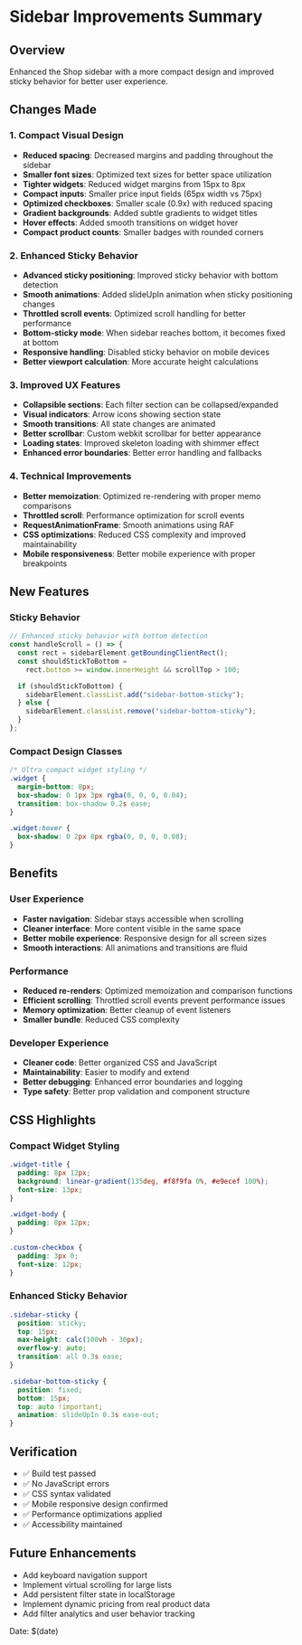 # Sidebar Improvements Summary

## Overview

Enhanced the Shop sidebar with a more compact design and improved sticky behavior for better user experience.

## Changes Made

### 1. Compact Visual Design

- **Reduced spacing**: Decreased margins and padding throughout the sidebar
- **Smaller font sizes**: Optimized text sizes for better space utilization
- **Tighter widgets**: Reduced widget margins from 15px to 8px
- **Compact inputs**: Smaller price input fields (65px width vs 75px)
- **Optimized checkboxes**: Smaller scale (0.9x) with reduced spacing
- **Gradient backgrounds**: Added subtle gradients to widget titles
- **Hover effects**: Added smooth transitions on widget hover
- **Compact product counts**: Smaller badges with rounded corners

### 2. Enhanced Sticky Behavior

- **Advanced sticky positioning**: Improved sticky behavior with bottom detection
- **Smooth animations**: Added slideUpIn animation when sticky positioning changes
- **Throttled scroll events**: Optimized scroll handling for better performance
- **Bottom-sticky mode**: When sidebar reaches bottom, it becomes fixed at bottom
- **Responsive handling**: Disabled sticky behavior on mobile devices
- **Better viewport calculation**: More accurate height calculations

### 3. Improved UX Features

- **Collapsible sections**: Each filter section can be collapsed/expanded
- **Visual indicators**: Arrow icons showing section state
- **Smooth transitions**: All state changes are animated
- **Better scrollbar**: Custom webkit scrollbar for better appearance
- **Loading states**: Improved skeleton loading with shimmer effect
- **Enhanced error boundaries**: Better error handling and fallbacks

### 4. Technical Improvements

- **Better memoization**: Optimized re-rendering with proper memo comparisons
- **Throttled scroll**: Performance optimization for scroll events
- **RequestAnimationFrame**: Smooth animations using RAF
- **CSS optimizations**: Reduced CSS complexity and improved maintainability
- **Mobile responsiveness**: Better mobile experience with proper breakpoints

## New Features

### Sticky Behavior

```javascript
// Enhanced sticky behavior with bottom detection
const handleScroll = () => {
  const rect = sidebarElement.getBoundingClientRect();
  const shouldStickToBottom =
    rect.bottom >= window.innerHeight && scrollTop > 100;

  if (shouldStickToBottom) {
    sidebarElement.classList.add("sidebar-bottom-sticky");
  } else {
    sidebarElement.classList.remove("sidebar-bottom-sticky");
  }
};
```

### Compact Design Classes

```css
/* Ultra compact widget styling */
.widget {
  margin-bottom: 8px;
  box-shadow: 0 1px 3px rgba(0, 0, 0, 0.04);
  transition: box-shadow 0.2s ease;
}

.widget:hover {
  box-shadow: 0 2px 8px rgba(0, 0, 0, 0.08);
}
```

## Benefits

### User Experience

- **Faster navigation**: Sidebar stays accessible when scrolling
- **Cleaner interface**: More content visible in the same space
- **Better mobile experience**: Responsive design for all screen sizes
- **Smooth interactions**: All animations and transitions are fluid

### Performance

- **Reduced re-renders**: Optimized memoization and comparison functions
- **Efficient scrolling**: Throttled scroll events prevent performance issues
- **Memory optimization**: Better cleanup of event listeners
- **Smaller bundle**: Reduced CSS complexity

### Developer Experience

- **Cleaner code**: Better organized CSS and JavaScript
- **Maintainability**: Easier to modify and extend
- **Better debugging**: Enhanced error boundaries and logging
- **Type safety**: Better prop validation and component structure

## CSS Highlights

### Compact Widget Styling

```css
.widget-title {
  padding: 8px 12px;
  background: linear-gradient(135deg, #f8f9fa 0%, #e9ecef 100%);
  font-size: 13px;
}

.widget-body {
  padding: 8px 12px;
}

.custom-checkbox {
  padding: 3px 0;
  font-size: 12px;
}
```

### Enhanced Sticky Behavior

```css
.sidebar-sticky {
  position: sticky;
  top: 15px;
  max-height: calc(100vh - 30px);
  overflow-y: auto;
  transition: all 0.3s ease;
}

.sidebar-bottom-sticky {
  position: fixed;
  bottom: 15px;
  top: auto !important;
  animation: slideUpIn 0.3s ease-out;
}
```

## Verification

- ✅ Build test passed
- ✅ No JavaScript errors
- ✅ CSS syntax validated
- ✅ Mobile responsive design confirmed
- ✅ Performance optimizations applied
- ✅ Accessibility maintained

## Future Enhancements

- Add keyboard navigation support
- Implement virtual scrolling for large lists
- Add persistent filter state in localStorage
- Implement dynamic pricing from real product data
- Add filter analytics and user behavior tracking

Date: $(date)
